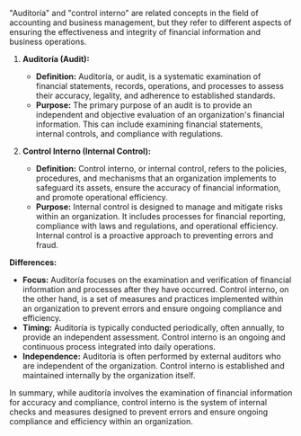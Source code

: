 "Auditoría" and "control interno" are related concepts in the field of accounting and business management, but they refer to different aspects of ensuring the effectiveness and integrity of financial information and business operations.

1. **Auditoría (Audit):**
   - **Definition:** Auditoría, or audit, is a systematic examination of financial statements, records, operations, and processes to assess their accuracy, legality, and adherence to established standards.
   - **Purpose:** The primary purpose of an audit is to provide an independent and objective evaluation of an organization's financial information. This can include examining financial statements, internal controls, and compliance with regulations.

2. **Control Interno (Internal Control):**
   - **Definition:** Control interno, or internal control, refers to the policies, procedures, and mechanisms that an organization implements to safeguard its assets, ensure the accuracy of financial information, and promote operational efficiency.
   - **Purpose:** Internal control is designed to manage and mitigate risks within an organization. It includes processes for financial reporting, compliance with laws and regulations, and operational efficiency. Internal control is a proactive approach to preventing errors and fraud.

**Differences:**
   - **Focus:** Auditoría focuses on the examination and verification of financial information and processes after they have occurred. Control interno, on the other hand, is a set of measures and practices implemented within an organization to prevent errors and ensure ongoing compliance and efficiency.
   - **Timing:** Auditoría is typically conducted periodically, often annually, to provide an independent assessment. Control interno is an ongoing and continuous process integrated into daily operations.
   - **Independence:** Auditoría is often performed by external auditors who are independent of the organization. Control interno is established and maintained internally by the organization itself.

In summary, while auditoría involves the examination of financial information for accuracy and compliance, control interno is the system of internal checks and measures designed to prevent errors and ensure ongoing compliance and efficiency within an organization.